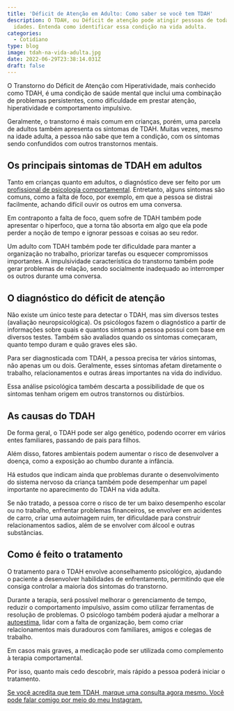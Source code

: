 ```yaml
---
title: 'Déficit de Atenção em Adulto: Como saber se você tem TDAH'
description: O TDAH, ou Déficit de atenção pode atingir pessoas de todas as
  idades. Entenda como identificar essa condição na vida adulta.
categories:
  - Cotidiano
type: blog
image: tdah-na-vida-adulta.jpg
date: 2022-06-29T23:38:14.031Z
draft: false
---
```


<!--StartFragment-->

O Transtorno do Déficit de Atenção com Hiperatividade, mais conhecido como TDAH, é uma condição de saúde mental que inclui uma combinação de problemas persistentes, como dificuldade em prestar atenção, hiperatividade e comportamento impulsivo.

Geralmente, o transtorno é mais comum em crianças, porém, uma parcela de adultos também apresenta os sintomas de TDAH. Muitas vezes, mesmo na idade adulta, a pessoa não sabe que tem a condição, com os sintomas sendo confundidos com outros transtornos mentais.

## Os principais sintomas de TDAH em adultos

Tanto em crianças quanto em adultos, o diagnóstico deve ser feito por um [profissional de psicologia comportamental](https://yuribusin.com.br/pra-que-serve-um-psicologo-clinico/). Entretanto, alguns sintomas são comuns, como a falta de foco, por exemplo, em que a pessoa se distrai facilmente, achando difícil ouvir os outros em uma conversa.

Em contraponto a falta de foco, quem sofre de TDAH também pode apresentar o hiperfoco, que a torna tão absorta em algo que ela pode perder a noção de tempo e ignorar pessoas e coisas ao seu redor.

Um adulto com TDAH também pode ter dificuldade para manter a organização no trabalho, priorizar tarefas ou esquecer compromissos importantes. A impulsividade característica do transtorno também pode gerar problemas de relação, sendo socialmente inadequado ao interromper os outros durante uma conversa.

## O diagnóstico do déficit de atenção

Não existe um único teste para detectar o TDAH, mas sim diversos testes (avaliação neuropsicológica). Os psicólogos fazem o diagnóstico a partir de informações sobre quais e quantos sintomas a pessoa possui com base em diversos testes. Também são avaliados quando os sintomas começaram, quanto tempo duram e quão graves eles são.

Para ser diagnosticada com TDAH, a pessoa precisa ter vários sintomas, não apenas um ou dois. Geralmente, esses sintomas afetam diretamente o trabalho, relacionamentos e outras áreas importantes na vida do indivíduo.

Essa análise psicológica também descarta a possibilidade de que os sintomas tenham origem em outros transtornos ou distúrbios.

## As causas do TDAH

De forma geral, o TDAH pode ser algo genético, podendo ocorrer em vários entes familiares, passando de pais para filhos.

Além disso, fatores ambientais podem aumentar o risco de desenvolver a doença, como a exposição ao chumbo durante a infância.

Há estudos que indicam ainda que problemas durante o desenvolvimento do sistema nervoso da criança também pode desempenhar um papel importante no aparecimento do TDAH na vida adulta.

Se não tratado, a pessoa corre o risco de ter um baixo desempenho escolar ou no trabalho, enfrentar problemas financeiros, se envolver em acidentes de carro, criar uma autoimagem ruim, ter dificuldade para construir relacionamentos sadios, além de se envolver com álcool e outras substâncias.

## Como é feito o tratamento

O tratamento para o TDAH envolve aconselhamento psicológico, ajudando o paciente a desenvolver habilidades de enfrentamento, permitindo que ele consiga controlar a maioria dos sintomas do transtorno.

Durante a terapia, será possível melhorar o gerenciamento de tempo, reduzir o comportamento impulsivo, assim como utilizar ferramentas de resolução de problemas. O psicólogo também poderá ajudar a melhorar a [autoestima](https://yuribusin.com.br/como-aumentar-a-autoestima/), lidar com a falta de organização, bem como criar relacionamentos mais duradouros com familiares, amigos e colegas de trabalho.

Em casos mais graves, a medicação pode ser utilizada como complemento à terapia comportamental.

Por isso, quanto mais cedo descobrir, mais rápido a pessoa poderá iniciar o tratamento.

[Se você acredita que tem TDAH, marque uma consulta agora mesmo. Você pode falar comigo por meio do meu Instagram.](https://www.instagram.com/dryuribusin/)

<!--EndFragment-->
